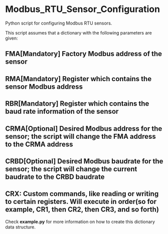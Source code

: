 # Modbus_RTU_Sensor_Configuration
Python script for configuring Modbus RTU sensors.

This script assumes that a dictionary with the following parameters are given:

## FMA[Mandatory]  Factory Modbus address of the sensor
## RMA[Mandatory]  Register which contains the sensor Modbus address
## RBR[Mandatory]  Register which contains the baud rate information of the sensor
## CRMA[Optional]  Desired Modbus address for the sensor; the script will change the FMA address to the CRMA address
## CRBD[Optional]  Desired Modbus baudrate for the sensor; the script will change the current baudrate to the CRBD baudrate
## CRX: Custom commands, like reading or writing to certain registers. Will execute in order(so for example, CR1, then CR2, then CR3, and so forth)

Check **example.py** for more information on how to create this dictionary data structure.
